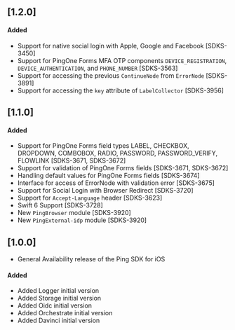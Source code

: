 ## [1.2.0]

#### Added
- Support for native social login with Apple, Google and Facebook [SDKS-3450]
- Support for PingOne Forms MFA OTP components `DEVICE_REGISTRATION`, `DEVICE_AUTHENTICATION`, and `PHONE_NUMBER` [SDKS-3563]
- Support for accessing the previous `ContinueNode` from `ErrorNode` [SDKS-3891]
- Support for accessing the `key` attribute of `LabelCollector` [SDKS-3956]

## [1.1.0]

#### Added
- Support for PingOne Forms field types LABEL, CHECKBOX, DROPDOWN, COMBOBOX, RADIO, PASSWORD, PASSWORD_VERIFY, FLOWLINK [SDKS-3671, SDKS-3672]
- Support for validation of PingOne Forms fields [SDKS-3671, SDKS-3672]
- Handling default values for PingOne Forms fields [SDKS-3674]
- Interface for access of ErrorNode with validation error [SDKS-3675]
- Support for Social Login with Browser Redirect [SDKS-3720]
- Support for `Accept-Language` header [SDKS-3623]
- Swift 6 Support [SDKS-3728]
- New `PingBrowser` module [SDKS-3920]
- New `PingExternal-idp` module [SDKS-3920]

## [1.0.0]
- General Availability release of the Ping SDK for iOS

#### Added
- Added Logger initial version
- Added Storage initial version
- Added Oidc initial version
- Added Orchestrate initial version
- Added Davinci initial version
